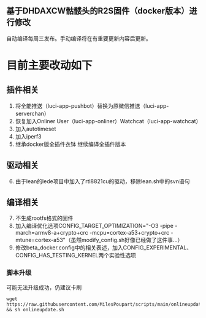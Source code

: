 ## 基于DHDAXCW骷髅头的R2S固件（docker版本）进行修改

自动编译每周三发布。手动编译将在有重要更新内容后更新。

# 目前主要改动如下

## 插件相关
1. 将全能推送（luci-app-pushbot）替换为原微信推送（luci-app-serverchan）
2. 恢复加入Onliner User（luci-app-onliner）Watchcat（luci-app-watchcat）
3. 加入autotimeset
4. 加入iperf3
5. 继承docker版全插件衣钵 继续编译全插件版本

## 驱动相关
6. 由于lean的lede项目中加入了rtl8821cu的驱动，移除lean.sh中的svn语句

## 编译相关
7. 不生成rootfs格式的固件
8. 加入编译优化选项CONFIG_TARGET_OPTIMIZATION="-O3 -pipe -march=armv8-a+crypto+crc -mcpu=cortex-a53+crypto+crc -mtune=cortex-a53"（虽然modify_config.sh好像已经做了这件事...）
9. 修改beta_docker.config中的相关表述，加入CONFIG_EXPERIMENTAL、CONFIG_HAS_TESTING_KERNEL两个实验性选项

### 脚本升级
可能无法升级成功，仍建议卡刷
```
wget https://raw.githubusercontent.com/MilesPoupart/scripts/main/onlineupdate.sh && sh onlineupdate.sh
```